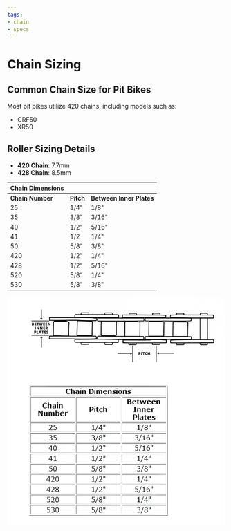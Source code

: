 ```yaml
---
tags:
- chain
- specs
---
```


# Chain Sizing

## Common Chain Size for Pit Bikes

Most pit bikes utilize 420 chains, including models such as:
- CRF50
- XR50

## Roller Sizing Details

- **420 Chain**: 7.7mm
- **428 Chain**: 8.5mm

| Chain Dimensions     |       |          |
|----------------------|-------|----------|
| **Chain Number**     | **Pitch** | **Between Inner Plates** |
| 25                   | 1/4"  | 1/8"    |
| 35                   | 3/8"  | 3/16"   |
| 40                   | 1/2"  | 5/16"   |
| 41                   | 1/2   | 1/4"    |
| 50                   | 5/8"  | 3/8"    |
| 420                  | 1/2'  | 1/4"    |
| 428                  | 1/2"  | 5/16"   |
| 520                  | 5/8"  | 1/4"    |
| 530                  | 5/8"  | 3/8"    |

![Chain](../../static/img/Chain.jpg)

